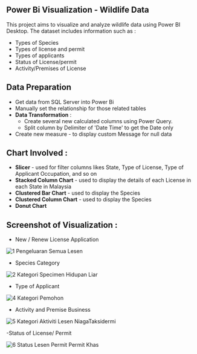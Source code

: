 ## Power Bi Visualization - Wildlife Data

This project aims to visualize and analyze wildlife data using Power BI Desktop. The dataset includes information such as :

- Types of Species
- Types of license and permit
- Types of applicants
- Status of License/permit
- Activity/Premises of License

## Data Preparation

- Get data from SQL Server into Power Bi
- Manually set the relationship for those related tables
- **Data Transformation** : 
  - Create several new calculated columns using Power Query.
  - Split column by Delimiter of 'Date Time' to get the Date only
- Create new measure - to display custom Message for null data

## Chart Involved :

- **Slicer** - used for filter columns likes State, Type of License, Type of Applicant Occupation, and so on
- **Stacked Column Chart** - used to display the details of each License in each State in Malaysia
- **Clustered Bar Chart** - used to display the Species
- **Clustered Column Chart** - used to display the Species
- **Donut Chart**

## Screenshot of Visualization :
- New / Renew License Application
  
![1 Pengeluaran Semua Lesen](https://github.com/Amelina237/Power-BI-Project/assets/33069266/52250789-5906-4868-ab3d-9093b02510b4)

- Species Category

![2 Kategori Specimen Hidupan Liar](https://github.com/Amelina237/Power-BI-Project/assets/33069266/e646777d-f689-4218-9c8f-07e34dfa45cf)

- Type of Applicant

![4 Kategori Pemohon](https://github.com/Amelina237/Power-BI-Project/assets/33069266/52e8786c-a97d-486e-a6b8-917e4bad0ec0)

- Activity and Premise Business

![5 Kategori Aktiviti Lesen NiagaTaksidermi](https://github.com/Amelina237/Power-BI-Project/assets/33069266/36559817-fcf3-4bb0-bd4a-ab99cf50f1ee)

-Status of License/ Permit

![6 Status Lesen Permit Permit Khas](https://github.com/Amelina237/Power-BI-Project/assets/33069266/50703cc4-c02a-4147-bf48-cd88b0e3b41b)


